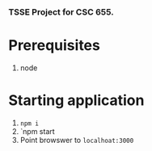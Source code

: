 ### TSSE Project for CSC 655.

# Prerequisites 
1. node

# Starting application
1. `npm i`
2. `npm start
3. Point browswer to `localhoat:3000`
